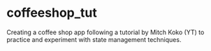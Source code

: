 # coffeeshop_tut

Creating a coffee shop app following a tutorial by Mitch Koko (YT) to 
practice and experiment with state management techniques.